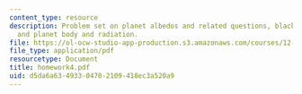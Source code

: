 ```yaml
---
content_type: resource
description: Problem set on planet albedos and related questions, black body radiation,
  and planet body and radiation.
file: https://ol-ocw-studio-app-production.s3.amazonaws.com/courses/12-425-extrasolar-planets-physics-and-detection-techniques-fall-2007/d5da6a63493304702109418ec3a520a9_homework4.pdf
file_type: application/pdf
resourcetype: Document
title: homework4.pdf
uid: d5da6a63-4933-0470-2109-418ec3a520a9
---
```

